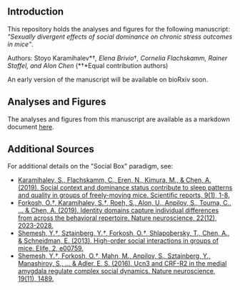 ## Introduction
This repository holds the analyses and figures for the following manuscript: 
*"Sexually divergent effects of social dominance on chronic stress outcomes in mice"*. 

Authors:
Stoyo Karamihalev*†*, Elena Brivio*†*, Cornelia Flachskamm, Rainer Stoffel, and Alon Chen*
(*†*Equal contribution authors)

An early version of the manuscript will be available on bioRxiv soon.

## Analyses and Figures
The analyses and figures from this manuscript are available as a markdown document [here](https://stoyokaramihalev.github.io/CMS_Dominance/Figures.html).

## Additional Sources
For additional details on the "Social Box" paradigm, see: 

- [Karamihalev, S., Flachskamm, C., Eren, N., Kimura, M., & Chen, A. (2019). Social context and dominance status contribute to sleep patterns and quality in groups of freely-moving mice. Scientific reports, 9(1), 1-8.](https://www.nature.com/articles/s41598-019-51375-7)
- [Forkosh, O.*†*, Karamihalev, S.*†*, Roeh, S., Alon, U., Anpilov, S., Touma, C., ... & Chen, A. (2019). Identity domains capture individual differences from across the behavioral repertoire. Nature neuroscience, 22(12), 2023-2028.](https://www.nature.com/articles/s41593-019-0516-y)
- [Shemesh, Y.*†*, Sztainberg, Y.*†*, Forkosh, O.*†*, Shlapobersky, T., Chen, A., & Schneidman, E. (2013). High-order social interactions in groups of mice. Elife, 2, e00759.](https://elifesciences.org/articles/00759)
- [Shemesh, Y.*†*, Forkosh, O.*†*, Mahn, M., Anpilov, S., Sztainberg, Y., Manashirov, S., ... & Adler, E. S. (2016). Ucn3 and CRF-R2 in the medial amygdala regulate complex social dynamics. Nature neuroscience, 19(11), 1489.](https://www.nature.com/articles/nn.4346)
